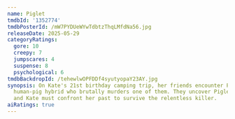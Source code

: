 ```yaml
---
name: Piglet
tmdbId: '1352774'
tmdbPosterId: /mW7PYDUeWYwTdbtzThqLMfdNa56.jpg
releaseDate: 2025-05-29
categoryRatings:
  gore: 10
  creepy: 7
  jumpscares: 4
  suspense: 8
  psychological: 6
tmdbBackdropId: /tehewlwOPFDDf4syutyopaY23AY.jpg
synopsis: On Kate's 21st birthday camping trip, her friends encounter Piglet, a monstrous
  human-pig hybrid who brutally murders one of them. They uncover Piglet's origins
  and Kate must confront her past to survive the relentless killer.
aiRatings: true
---
```


